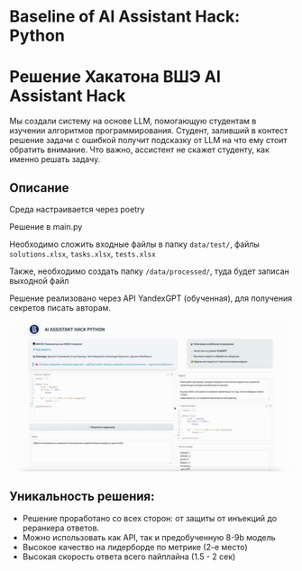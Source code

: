 # Baseline of AI Assistant Hack: Python

# Решение Хакатона ВШЭ AI Assistant Hack
Мы создали систему на основе LLM,  помогающую студентам в изучении алгоритмов программирования. 
Студент, заливший в контест решение задачи с ошибкой получит подсказку от LLM на что ему стоит обратить внимание. Что важно, ассистент не скажет студенту, как именно решать задачу.

## Описание

Среда настраивается через poetry

Решение в main.py

Необходимо сложить входные файлы в папку `data/test/`, файлы `solutions.xlsx`, `tasks.xlsx`, `tests.xlsx`

Также, необходимо создать папку `/data/processed/`, туда будет записан выходной файл

Решение реализовано через АРI YandexGPT (обученная), для получения секретов писать авторам.

![Демонстрация решения](imgs/demo.jpg)

## Уникальность решения:
- Решение проработано со всех сторон: от защиты от инъекций до реранкера ответов.
- Можно использовать как API, так и предобученную 8-9b модель
- Высокое качество на лидерборде по метрике (2-е место)
- Высокая скорость ответа всего пайплайна (1.5 - 2 сек)
